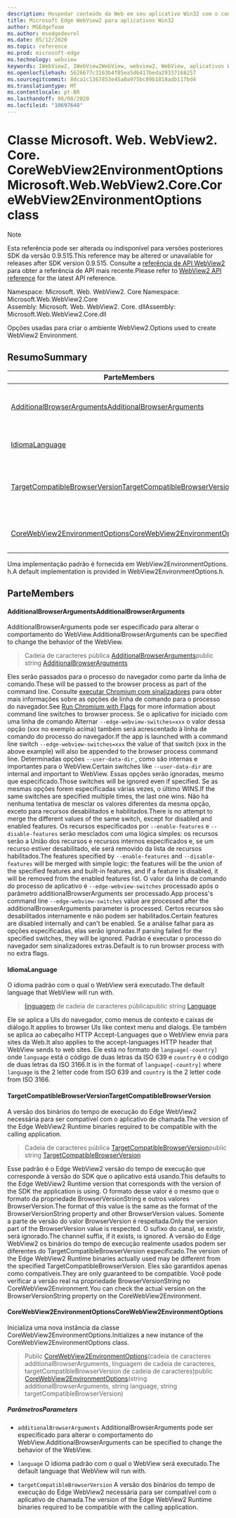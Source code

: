 ```yaml
---
description: Hospedar conteúdo da Web em seu aplicativo Win32 com o controle WebView2 do Microsoft Edge
title: Microsoft Edge WebView2 para aplicativos Win32
author: MSEdgeTeam
ms.author: msedgedevrel
ms.date: 05/12/2020
ms.topic: reference
ms.prod: microsoft-edge
ms.technology: webview
keywords: IWebView2, IWebView2WebView, webview2, WebView, aplicativos Win32, Win32, Edge, ICoreWebView2, ICoreWebView2Controller, controle do navegador, HTML Edge
ms.openlocfilehash: 5626677c3103b4f85ea5d6417beda29337168157
ms.sourcegitcommit: 8dca1c1367853e45a0a975bc89b1818adb117bd4
ms.translationtype: MT
ms.contentlocale: pt-BR
ms.lasthandoff: 06/08/2020
ms.locfileid: "10697648"
---
```

# <span data-ttu-id="ece65-104">Classe Microsoft. Web. WebView2. Core. CoreWebView2EnvironmentOptions</span><span class="sxs-lookup"><span data-stu-id="ece65-104">Microsoft.Web.WebView2.Core.CoreWebView2EnvironmentOptions class</span></span> 

> [!NOTE]
> <span data-ttu-id="ece65-105">Esta referência pode ser alterada ou indisponível para versões posteriores SDK da versão 0.9.515.</span><span class="sxs-lookup"><span data-stu-id="ece65-105">This reference may be altered or unavailable for releases after SDK version 0.9.515.</span></span> <span data-ttu-id="ece65-106">Consulte a [referência de API WebView2](../../../webview2-api-reference.md) para obter a referência de API mais recente.</span><span class="sxs-lookup"><span data-stu-id="ece65-106">Please refer to [WebView2 API reference](../../../webview2-api-reference.md) for the latest API reference.</span></span>

<span data-ttu-id="ece65-107">Namespace: Microsoft. Web. WebView2. Core </span><span class="sxs-lookup"><span data-stu-id="ece65-107">Namespace: Microsoft.Web.WebView2.Core</span></span>\
<span data-ttu-id="ece65-108">Assembly: Microsoft. Web. WebView2. Core. dll</span><span class="sxs-lookup"><span data-stu-id="ece65-108">Assembly: Microsoft.Web.WebView2.Core.dll</span></span>

<span data-ttu-id="ece65-109">Opções usadas para criar o ambiente WebView2.</span><span class="sxs-lookup"><span data-stu-id="ece65-109">Options used to create WebView2 Environment.</span></span>

## <span data-ttu-id="ece65-110">Resumo</span><span class="sxs-lookup"><span data-stu-id="ece65-110">Summary</span></span>

 <span data-ttu-id="ece65-111">Parte</span><span class="sxs-lookup"><span data-stu-id="ece65-111">Members</span></span>                        | <span data-ttu-id="ece65-112">Descrições</span><span class="sxs-lookup"><span data-stu-id="ece65-112">Descriptions</span></span>
--------------------------------|---------------------------------------------
[<span data-ttu-id="ece65-113">AdditionalBrowserArguments</span><span class="sxs-lookup"><span data-stu-id="ece65-113">AdditionalBrowserArguments</span></span>](#additionalbrowserarguments) | <span data-ttu-id="ece65-114">AdditionalBrowserArguments pode ser especificado para alterar o comportamento do WebView.</span><span class="sxs-lookup"><span data-stu-id="ece65-114">AdditionalBrowserArguments can be specified to change the behavior of the WebView.</span></span>
[<span data-ttu-id="ece65-115">Idioma</span><span class="sxs-lookup"><span data-stu-id="ece65-115">Language</span></span>](#language) | <span data-ttu-id="ece65-116">O idioma padrão com o qual o WebView será executado.</span><span class="sxs-lookup"><span data-stu-id="ece65-116">The default language that WebView will run with.</span></span>
[<span data-ttu-id="ece65-117">TargetCompatibleBrowserVersion</span><span class="sxs-lookup"><span data-stu-id="ece65-117">TargetCompatibleBrowserVersion</span></span>](#targetcompatiblebrowserversion) | <span data-ttu-id="ece65-118">A versão dos binários do tempo de execução do Edge WebView2 necessária para ser compatível com o aplicativo de chamada.</span><span class="sxs-lookup"><span data-stu-id="ece65-118">The version of the Edge WebView2 Runtime binaries required to be compatible with the calling application.</span></span>
[<span data-ttu-id="ece65-119">CoreWebView2EnvironmentOptions</span><span class="sxs-lookup"><span data-stu-id="ece65-119">CoreWebView2EnvironmentOptions</span></span>](#corewebview2environmentoptions) | <span data-ttu-id="ece65-120">Inicializa uma nova instância da classe CoreWebView2EnvironmentOptions.</span><span class="sxs-lookup"><span data-stu-id="ece65-120">Initializes a new instance of the CoreWebView2EnvironmentOptions class.</span></span>

<span data-ttu-id="ece65-121">Uma implementação padrão é fornecida em WebView2EnvironmentOptions. h.</span><span class="sxs-lookup"><span data-stu-id="ece65-121">A default implementation is provided in WebView2EnvironmentOptions.h.</span></span>

## <span data-ttu-id="ece65-122">Parte</span><span class="sxs-lookup"><span data-stu-id="ece65-122">Members</span></span>

#### <span data-ttu-id="ece65-123">AdditionalBrowserArguments</span><span class="sxs-lookup"><span data-stu-id="ece65-123">AdditionalBrowserArguments</span></span> 

<span data-ttu-id="ece65-124">AdditionalBrowserArguments pode ser especificado para alterar o comportamento do WebView.</span><span class="sxs-lookup"><span data-stu-id="ece65-124">AdditionalBrowserArguments can be specified to change the behavior of the WebView.</span></span>

> <span data-ttu-id="ece65-125">Cadeia de caracteres pública [AdditionalBrowserArguments](#additionalbrowserarguments)</span><span class="sxs-lookup"><span data-stu-id="ece65-125">public string [AdditionalBrowserArguments](#additionalbrowserarguments)</span></span>

<span data-ttu-id="ece65-126">Eles serão passados para o processo do navegador como parte da linha de comando.</span><span class="sxs-lookup"><span data-stu-id="ece65-126">These will be passed to the browser process as part of the command line.</span></span> <span data-ttu-id="ece65-127">Consulte [executar Chromium com sinalizadores](https://aka.ms/RunChromiumWithFlags) para obter mais informações sobre as opções de linha de comando para o processo do navegador.</span><span class="sxs-lookup"><span data-stu-id="ece65-127">See [Run Chromium with Flags](https://aka.ms/RunChromiumWithFlags) for more information about command line switches to browser process.</span></span> <span data-ttu-id="ece65-128">Se o aplicativo for iniciado com uma linha de comando Alternar `--edge-webview-switches=xxx` o valor dessa opção (xxx no exemplo acima) também será acrescentado à linha de comando do processo do navegador.</span><span class="sxs-lookup"><span data-stu-id="ece65-128">If the app is launched with a command line switch `--edge-webview-switches=xxx` the value of that switch (xxx in the above example) will also be appended to the browser process command line.</span></span> <span data-ttu-id="ece65-129">Determinadas opções `--user-data-dir` , como são internas e importantes para o WebView.</span><span class="sxs-lookup"><span data-stu-id="ece65-129">Certain switches like `--user-data-dir` are internal and important to WebView.</span></span> <span data-ttu-id="ece65-130">Essas opções serão ignoradas, mesmo que especificado.</span><span class="sxs-lookup"><span data-stu-id="ece65-130">Those switches will be ignored even if specified.</span></span> <span data-ttu-id="ece65-131">Se as mesmas opções forem especificadas várias vezes, o último WINS.</span><span class="sxs-lookup"><span data-stu-id="ece65-131">If the same switches are specified multiple times, the last one wins.</span></span> <span data-ttu-id="ece65-132">Não há nenhuma tentativa de mesclar os valores diferentes da mesma opção, exceto para recursos desabilitados e habilitados.</span><span class="sxs-lookup"><span data-stu-id="ece65-132">There is no attempt to merge the different values of the same switch, except for disabled and enabled features.</span></span> <span data-ttu-id="ece65-133">Os recursos especificados por `--enable-features` e `--disable-features` serão mesclados com uma lógica simples: os recursos serão a União dos recursos e recursos internos especificados e, se um recurso estiver desabilitado, ele será removido da lista de recursos habilitados.</span><span class="sxs-lookup"><span data-stu-id="ece65-133">The features specified by `--enable-features` and `--disable-features` will be merged with simple logic: the features will be the union of the specified features and built-in features, and if a feature is disabled, it will be removed from the enabled features list.</span></span> <span data-ttu-id="ece65-134">O valor da linha de comando do processo de aplicativo é `--edge-webview-switches` processado após o parâmetro additionalBrowserArguments ser processado.</span><span class="sxs-lookup"><span data-stu-id="ece65-134">App process's command line `--edge-webview-switches` value are processed after the additionalBrowserArguments parameter is processed.</span></span> <span data-ttu-id="ece65-135">Certos recursos são desabilitados internamente e não podem ser habilitados.</span><span class="sxs-lookup"><span data-stu-id="ece65-135">Certain features are disabled internally and can't be enabled.</span></span> <span data-ttu-id="ece65-136">Se a análise falhar para as opções especificadas, elas serão ignoradas.</span><span class="sxs-lookup"><span data-stu-id="ece65-136">If parsing failed for the specified switches, they will be ignored.</span></span> <span data-ttu-id="ece65-137">Padrão é executar o processo do navegador sem sinalizadores extras.</span><span class="sxs-lookup"><span data-stu-id="ece65-137">Default is to run browser process with no extra flags.</span></span>

#### <span data-ttu-id="ece65-138">Idioma</span><span class="sxs-lookup"><span data-stu-id="ece65-138">Language</span></span> 

<span data-ttu-id="ece65-139">O idioma padrão com o qual o WebView será executado.</span><span class="sxs-lookup"><span data-stu-id="ece65-139">The default language that WebView will run with.</span></span>

> <span data-ttu-id="ece65-140">[linguagem](#language) de cadeia de caracteres pública</span><span class="sxs-lookup"><span data-stu-id="ece65-140">public string [Language](#language)</span></span>

<span data-ttu-id="ece65-141">Ele se aplica a UIs do navegador, como menus de contexto e caixas de diálogo.</span><span class="sxs-lookup"><span data-stu-id="ece65-141">It applies to browser UIs like context menu and dialogs.</span></span> <span data-ttu-id="ece65-142">Ele também se aplica ao cabeçalho HTTP Accept-Languages que o WebView envia para sites da Web.</span><span class="sxs-lookup"><span data-stu-id="ece65-142">It also applies to the accept-languages HTTP header that WebView sends to web sites.</span></span> <span data-ttu-id="ece65-143">Ele está no formato de `language[-country]` onde `language` está o código de duas letras da ISO 639 e `country` é o código de duas letras da ISO 3166.</span><span class="sxs-lookup"><span data-stu-id="ece65-143">It is in the format of `language[-country]` where `language` is the 2 letter code from ISO 639 and `country` is the 2 letter code from ISO 3166.</span></span>

#### <span data-ttu-id="ece65-144">TargetCompatibleBrowserVersion</span><span class="sxs-lookup"><span data-stu-id="ece65-144">TargetCompatibleBrowserVersion</span></span> 

<span data-ttu-id="ece65-145">A versão dos binários do tempo de execução do Edge WebView2 necessária para ser compatível com o aplicativo de chamada.</span><span class="sxs-lookup"><span data-stu-id="ece65-145">The version of the Edge WebView2 Runtime binaries required to be compatible with the calling application.</span></span>

> <span data-ttu-id="ece65-146">Cadeia de caracteres pública [TargetCompatibleBrowserVersion](#targetcompatiblebrowserversion)</span><span class="sxs-lookup"><span data-stu-id="ece65-146">public string [TargetCompatibleBrowserVersion](#targetcompatiblebrowserversion)</span></span>

<span data-ttu-id="ece65-147">Esse padrão é o Edge WebView2 versão do tempo de execução que corresponde à versão do SDK que o aplicativo está usando.</span><span class="sxs-lookup"><span data-stu-id="ece65-147">This defaults to the Edge WebView2 Runtime version that corresponds with the version of the SDK the application is using.</span></span> <span data-ttu-id="ece65-148">O formato desse valor é o mesmo que o formato da propriedade BrowserVersionString e outros valores BrowserVersion.</span><span class="sxs-lookup"><span data-stu-id="ece65-148">The format of this value is the same as the format of the BrowserVersionString property and other BrowserVersion values.</span></span> <span data-ttu-id="ece65-149">Somente a parte de versão do valor BrowserVersion é respeitada.</span><span class="sxs-lookup"><span data-stu-id="ece65-149">Only the version part of the BrowserVersion value is respected.</span></span> <span data-ttu-id="ece65-150">O sufixo do canal, se existir, será ignorado.</span><span class="sxs-lookup"><span data-stu-id="ece65-150">The channel suffix, if it exists, is ignored.</span></span> <span data-ttu-id="ece65-151">A versão do Edge WebView2 os binários do tempo de execução realmente usados podem ser diferentes do TargetCompatibleBrowserVersion especificado.</span><span class="sxs-lookup"><span data-stu-id="ece65-151">The version of the Edge WebView2 Runtime binaries actually used may be different from the specified TargetCompatibleBrowserVersion.</span></span> <span data-ttu-id="ece65-152">Eles são garantidos apenas como compatíveis.</span><span class="sxs-lookup"><span data-stu-id="ece65-152">They are only guaranteed to be compatible.</span></span> <span data-ttu-id="ece65-153">Você pode verificar a versão real na propriedade BrowserVersionString no CoreWebView2Environment.</span><span class="sxs-lookup"><span data-stu-id="ece65-153">You can check the actual version on the BrowserVersionString property on the CoreWebView2Environment.</span></span>

#### <span data-ttu-id="ece65-154">CoreWebView2EnvironmentOptions</span><span class="sxs-lookup"><span data-stu-id="ece65-154">CoreWebView2EnvironmentOptions</span></span> 

<span data-ttu-id="ece65-155">Inicializa uma nova instância da classe CoreWebView2EnvironmentOptions.</span><span class="sxs-lookup"><span data-stu-id="ece65-155">Initializes a new instance of the CoreWebView2EnvironmentOptions class.</span></span>

> <span data-ttu-id="ece65-156">Public [CoreWebView2EnvironmentOptions](#corewebview2environmentoptions)(cadeia de caracteres additionalBrowserArguments, linguagem de cadeia de caracteres, targetCompatibleBrowserVersion de cadeia de caracteres)</span><span class="sxs-lookup"><span data-stu-id="ece65-156">public  [CoreWebView2EnvironmentOptions](#corewebview2environmentoptions)(string additionalBrowserArguments, string language, string targetCompatibleBrowserVersion)</span></span>

##### <span data-ttu-id="ece65-157">Parâmetros</span><span class="sxs-lookup"><span data-stu-id="ece65-157">Parameters</span></span>
* `additionalBrowserArguments` <span data-ttu-id="ece65-158">AdditionalBrowserArguments pode ser especificado para alterar o comportamento do WebView.</span><span class="sxs-lookup"><span data-stu-id="ece65-158">AdditionalBrowserArguments can be specified to change the behavior of the WebView.</span></span> 

* `language` <span data-ttu-id="ece65-159">O idioma padrão com o qual o WebView será executado.</span><span class="sxs-lookup"><span data-stu-id="ece65-159">The default language that WebView will run with.</span></span> 

* `targetCompatibleBrowserVersion` <span data-ttu-id="ece65-160">A versão dos binários do tempo de execução do Edge WebView2 necessária para ser compatível com o aplicativo de chamada.</span><span class="sxs-lookup"><span data-stu-id="ece65-160">The version of the Edge WebView2 Runtime binaries required to be compatible with the calling application.</span></span>


